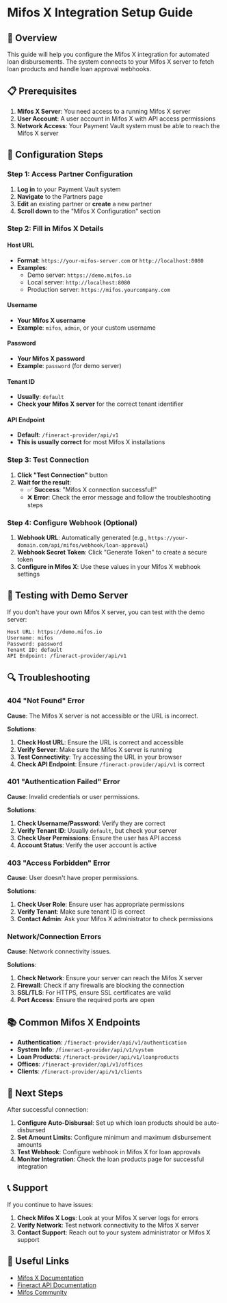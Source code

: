 # Mifos X Integration Setup Guide

## 🎯 Overview

This guide will help you configure the Mifos X integration for automated loan disbursements. The system connects to your Mifos X server to fetch loan products and handle loan approval webhooks.

## 📋 Prerequisites

1. **Mifos X Server**: You need access to a running Mifos X server
2. **User Account**: A user account in Mifos X with API access permissions
3. **Network Access**: Your Payment Vault system must be able to reach the Mifos X server

## 🔧 Configuration Steps

### Step 1: Access Partner Configuration

1. **Log in** to your Payment Vault system
2. **Navigate** to the Partners page
3. **Edit** an existing partner or **create** a new partner
4. **Scroll down** to the "Mifos X Configuration" section

### Step 2: Fill in Mifos X Details

#### **Host URL**
- **Format**: `https://your-mifos-server.com` or `http://localhost:8080`
- **Examples**:
  - Demo server: `https://demo.mifos.io`
  - Local server: `http://localhost:8080`
  - Production server: `https://mifos.yourcompany.com`

#### **Username**
- **Your Mifos X username**
- **Example**: `mifos`, `admin`, or your custom username

#### **Password**
- **Your Mifos X password**
- **Example**: `password` (for demo server)

#### **Tenant ID**
- **Usually**: `default`
- **Check your Mifos X server** for the correct tenant identifier

#### **API Endpoint**
- **Default**: `/fineract-provider/api/v1`
- **This is usually correct** for most Mifos X installations

### Step 3: Test Connection

1. **Click "Test Connection"** button
2. **Wait for the result**:
   - ✅ **Success**: "Mifos X connection successful!"
   - ❌ **Error**: Check the error message and follow the troubleshooting steps

### Step 4: Configure Webhook (Optional)

1. **Webhook URL**: Automatically generated (e.g., `https://your-domain.com/api/mifos/webhook/loan-approval`)
2. **Webhook Secret Token**: Click "Generate Token" to create a secure token
3. **Configure in Mifos X**: Use these values in your Mifos X webhook settings

## 🧪 Testing with Demo Server

If you don't have your own Mifos X server, you can test with the demo server:

```
Host URL: https://demo.mifos.io
Username: mifos
Password: password
Tenant ID: default
API Endpoint: /fineract-provider/api/v1
```

## 🔍 Troubleshooting

### 404 "Not Found" Error

**Cause**: The Mifos X server is not accessible or the URL is incorrect.

**Solutions**:
1. **Check Host URL**: Ensure the URL is correct and accessible
2. **Verify Server**: Make sure the Mifos X server is running
3. **Test Connectivity**: Try accessing the URL in your browser
4. **Check API Endpoint**: Ensure `/fineract-provider/api/v1` is correct

### 401 "Authentication Failed" Error

**Cause**: Invalid credentials or user permissions.

**Solutions**:
1. **Check Username/Password**: Verify they are correct
2. **Verify Tenant ID**: Usually `default`, but check your server
3. **Check User Permissions**: Ensure the user has API access
4. **Account Status**: Verify the user account is active

### 403 "Access Forbidden" Error

**Cause**: User doesn't have proper permissions.

**Solutions**:
1. **Check User Role**: Ensure user has appropriate permissions
2. **Verify Tenant**: Make sure tenant ID is correct
3. **Contact Admin**: Ask your Mifos X administrator to check permissions

### Network/Connection Errors

**Cause**: Network connectivity issues.

**Solutions**:
1. **Check Network**: Ensure your server can reach the Mifos X server
2. **Firewall**: Check if any firewalls are blocking the connection
3. **SSL/TLS**: For HTTPS, ensure SSL certificates are valid
4. **Port Access**: Ensure the required ports are open

## 📚 Common Mifos X Endpoints

- **Authentication**: `/fineract-provider/api/v1/authentication`
- **System Info**: `/fineract-provider/api/v1/system`
- **Loan Products**: `/fineract-provider/api/v1/loanproducts`
- **Offices**: `/fineract-provider/api/v1/offices`
- **Clients**: `/fineract-provider/api/v1/clients`

## 🚀 Next Steps

After successful connection:

1. **Configure Auto-Disbursal**: Set up which loan products should be auto-disbursed
2. **Set Amount Limits**: Configure minimum and maximum disbursement amounts
3. **Test Webhook**: Configure webhook in Mifos X for loan approvals
4. **Monitor Integration**: Check the loan products page for successful integration

## 📞 Support

If you continue to have issues:

1. **Check Mifos X Logs**: Look at your Mifos X server logs for errors
2. **Verify Network**: Test network connectivity to the Mifos X server
3. **Contact Support**: Reach out to your system administrator or Mifos X support

## 🔗 Useful Links

- [Mifos X Documentation](https://mifosforge.jira.com/wiki/spaces/docs)
- [Fineract API Documentation](https://demo.mifos.io/fineract-provider/api-docs/apiLive.htm)
- [Mifos Community](https://community.mifos.org/)
